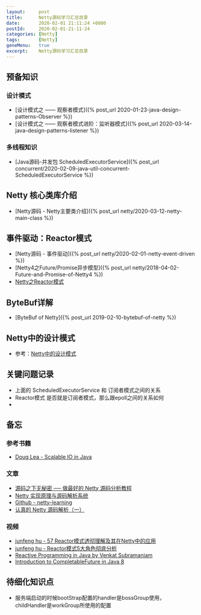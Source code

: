```yaml
---
layout:     post
title:      Netty源码学习汇总目录
date:       2020-02-01 21:11:24 +0800
postId:     2020-02-01-21-11-24
categories: [Netty]
tags:       [Netty]
geneMenu:   true
excerpt:    Netty源码学习汇总目录
---
```


## 预备知识

### 设计模式

* [设计模式之 —— 观察者模式]({% post_url 2020-01-23-java-design-patterns-Observer %})
* [设计模式之 —— 观察者模式进阶：监听器模式]({% post_url 2020-03-14-java-design-patterns-listener %})

### 多线程知识

* [Java源码-并发包 ScheduledExecutorService]({% post_url concurrent/2020-02-09-java-util-concurrent-ScheduledExecutorService %})

## Netty 核心类库介绍

* [Netty源码 - Netty主要类介绍]({% post_url netty/2020-03-12-netty-main-class %})

## 事件驱动：Reactor模式

* [Netty源码 - 事件驱动]({% post_url netty/2020-02-01-netty-event-driven %})
* [Netty4之Future/Promise异步模型]({% post_url netty/2018-04-02-Future-and-Promise-of-Netty4 %})
* [Netty之Reactor模式](https://zhuanlan.zhihu.com/p/33272452)

## ByteBuf详解

* [ByteBuf of Netty]({% post_url 2019-02-10-bytebuf-of-netty %})

## Netty中的设计模式

* 参考：[Netty中的设计模式](https://juejin.im/post/5d04aa52e51d45109b01b18a)

## 关键问题记录

* 上面的 ScheduledExecutorService 和 订阅者模式之间的关系
* Reactor模式 是否就是订阅者模式，那么跟epoll之间的关系如何
* 



## 备忘

### 参考书籍

* [Doug Lea - Scalable IO in Java](http://gee.cs.oswego.edu/dl/cpjslides/nio.pdf)

### 文章

* [源码之下无秘密 ── 做最好的 Netty 源码分析教程](https://segmentfault.com/a/1190000007282628)
* [Netty 实现原理与源码解析系统](http://www.iocoder.cn/Netty/Netty-collection/?vip)
* [Github - netty-learning](https://github.com/code4craft/netty-learning)
* [认真的 Netty 源码解析（一）](https://juejin.im/post/5bdfde8251882516f6632dfe)

### 视频
* [junfeng hu - 57 Reactor模式透彻理解及其在Netty中的应用](https://www.youtube.com/watch?v=zR4Bro5bphI&list=PLfFz9jdZIa8cj6XIwkSaUbzEdPQZMmhCj&index=28)
* [junfeng hu - Reactor模式5大角色彻底分析](https://www.youtube.com/watch?v=PyiPA_liKKo)
* [Reactive Programming in Java by Venkat Subramaniam](https://www.youtube.com/watch?v=f3acAsSZPhU)
* [Introduction to CompletableFuture in Java 8](https://www.youtube.com/watch?v=ImtZgX1nmr8)

## 待细化知识点

* 服务端启动的时候bootStrap配置的handler是bossGroup使用，childHandler是workGroup所使用的配置








